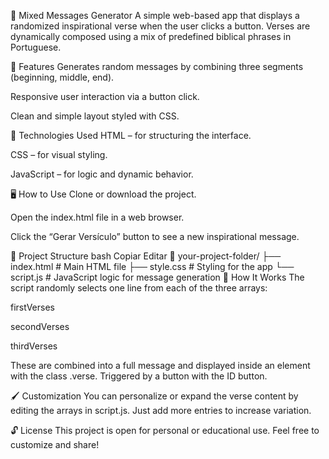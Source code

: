 📖 Mixed Messages Generator
A simple web-based app that displays a randomized inspirational verse when the user clicks a button. Verses are dynamically composed using a mix of predefined biblical phrases in Portuguese.

🌟 Features
Generates random messages by combining three segments (beginning, middle, end).

Responsive user interaction via a button click.

Clean and simple layout styled with CSS.

🧰 Technologies Used
HTML – for structuring the interface.

CSS – for visual styling.

JavaScript – for logic and dynamic behavior.

🖥️ How to Use
Clone or download the project.

Open the index.html file in a web browser.

Click the “Gerar Versículo” button to see a new inspirational message.

📂 Project Structure
bash
Copiar
Editar
📁 your-project-folder/
├── index.html        # Main HTML file
├── style.css         # Styling for the app
└── script.js         # JavaScript logic for message generation
🧠 How It Works
The script randomly selects one line from each of the three arrays:

firstVerses

secondVerses

thirdVerses

These are combined into a full message and displayed inside an element with the class .verse. Triggered by a button with the ID button.

🖌️ Customization
You can personalize or expand the verse content by editing the arrays in script.js. Just add more entries to increase variation.

🔓 License
This project is open for personal or educational use. Feel free to customize and share!
